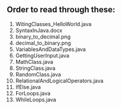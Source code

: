 ## Order to read through these:

1. WitingClasses_HelloWorld.java
2. SyntaxInJava.docx
3. binary_to_decimal.png
4. decimal_to_binary.png
5. VariablesAndDataTypes.java
6. GettingUserInput.java
7. MathClass.java
8. StringClass.java
9. RandomClass.java
10. RelationalAndLogicalOperators.java
11. IfElse.java
12. ForLoops.java
13. WhileLoops.java

